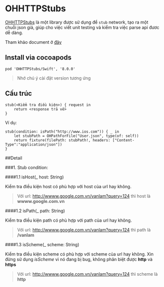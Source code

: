 # OHHTTPStubs

[OHHTTPStubs](https://github.com/AliSoftware/OHHTTPStubs) là một library được sử dụng để `stub` network, tạo ra một chuỗi json giả, giúp cho việc viết unit testing và kiểm tra việc parse api đươc dễ dàng.

Tham khảo document ở [đây](http://cocoadocs.org/docsets/OHHTTPStubs/6.0.0/)

## Install via cocoapods

```
pod 'OHHTTPStubs/Swift', '8.0.0'
```
> Nhớ chú ý cài đặt version tương ứng

## Cấu trúc

```
stub(<Kiểm tra điều kiện>) { request in
  	return <response trả về>
}
```
Ví dụ:

```
stub(condition: isPath("http://www.ios.com")) { _ in
    let stubPath = OHPathForFile("User.json", type(of: self))
    return fixture(filePath: stubPath!, headers: ["Content-Type":"application/json"])
}

```

##Detail

###1. Stub condition:

####1.1 isHost(_ host: String)

Kiểm tra điều kiện host có phù hợp với host của url hay không.
> Với url: http://wwww.google.com.vn/vanlam?query=124 thì host là **wwww.google.com.vn**

####1.2 isPath(_ path: String)

Kiểm tra điều kiện path có phù hợp với path của url hay không.

> Với url: http://wwww.google.com.vn/vanlam?query=124 thì path là **/vanlam**

####1.3 isScheme(_ scheme: String) 

Kiểm tra điều kiện scheme có phù hợp với scheme của url hay không. Xin đừng sử dụng *isScheme* vì nó đang bị bug, không phân biệt được **http** và **https**

> Với url: http://wwww.google.com.vn/vanlam?query=124 thì scheme là **http**

